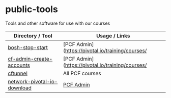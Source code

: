 # public-tools
Tools and other software for use with our courses

Directory / Tool                                             | Usage / Links
------------------------------------------------------------ | ---------------
[bosh-stop-start](./bosh-stop-start)                         | [PCF Admin](https://pivotal.io/training/courses/
[cf-admin-create-accounts](./cf-admin-create-accounts)       | [PCF Admin](https://pivotal.io/training/courses/
[cftunnel](./cftunnel)                                       | All PCF courses
[network-pivotal-io-download](./network-pivotal-io-download) | [PCF Admin](https://pivotal.io/training/courses/pivotal-cloud-foundry-administrator-training)
